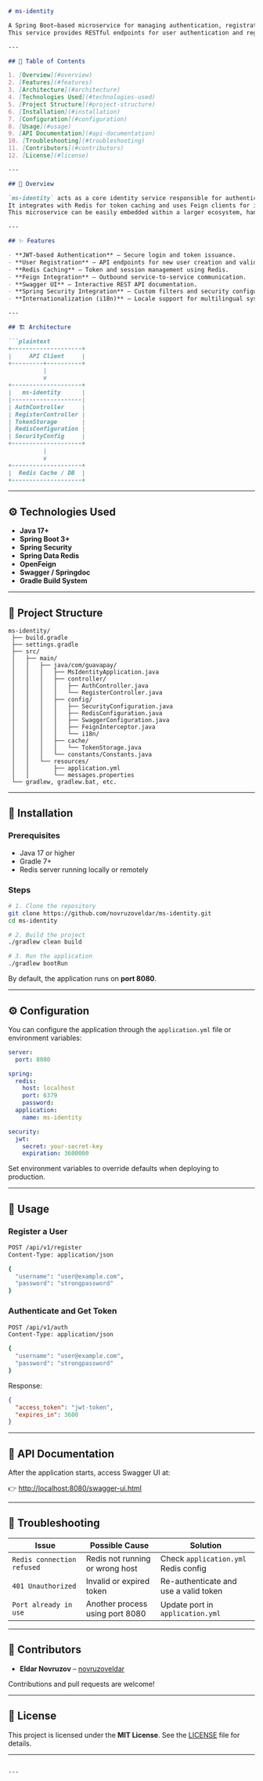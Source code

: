 
````markdown
# ms-identity

A Spring Boot–based microservice for managing authentication, registration, and token security within a distributed system.  
This service provides RESTful endpoints for user authentication and registration, supports token storage via Redis, and integrates seamlessly with other microservices through Feign clients.  

---

## 🧭 Table of Contents

1. [Overview](#overview)  
2. [Features](#features)  
3. [Architecture](#architecture)  
4. [Technologies Used](#technologies-used)  
5. [Project Structure](#project-structure)  
6. [Installation](#installation)  
7. [Configuration](#configuration)  
8. [Usage](#usage)  
9. [API Documentation](#api-documentation)  
10. [Troubleshooting](#troubleshooting)  
11. [Contributors](#contributors)  
12. [License](#license)

---

## 📘 Overview

`ms-identity` acts as a core identity service responsible for authenticating users, issuing tokens, and managing session data across distributed systems.  
It integrates with Redis for token caching and uses Feign clients for inter-service communication.  
This microservice can be easily embedded within a larger ecosystem, handling authentication and security for multiple applications.

---

## ✨ Features

- **JWT-based Authentication** — Secure login and token issuance.  
- **User Registration** — API endpoints for new user creation and validation.  
- **Redis Caching** — Token and session management using Redis.  
- **Feign Integration** — Outbound service-to-service communication.  
- **Swagger UI** — Interactive REST API documentation.  
- **Spring Security Integration** — Custom filters and security configuration.  
- **Internationalization (i18n)** — Locale support for multilingual systems.

---

## 🏗️ Architecture

```plaintext
+--------------------+
|     API Client     |
+---------+----------+
          |
          v
+--------------------+
|   ms-identity      |
|--------------------|
| AuthController     |
| RegisterController |
| TokenStorage       |
| RedisConfiguration |
| SecurityConfig     |
+--------------------+
          |
          v
+--------------------+
|  Redis Cache / DB  |
+--------------------+
````

---

## ⚙️ Technologies Used

* **Java 17+**
* **Spring Boot 3+**
* **Spring Security**
* **Spring Data Redis**
* **OpenFeign**
* **Swagger / Springdoc**
* **Gradle Build System**

---

## 📂 Project Structure

```
ms-identity/
 ├── build.gradle
 ├── settings.gradle
 ├── src/
 │   ├── main/
 │   │   ├── java/com/guavapay/
 │   │   │   ├── MsIdentityApplication.java
 │   │   │   ├── controller/
 │   │   │   │   ├── AuthController.java
 │   │   │   │   └── RegisterController.java
 │   │   │   ├── config/
 │   │   │   │   ├── SecurityConfiguration.java
 │   │   │   │   ├── RedisConfiguration.java
 │   │   │   │   ├── SwaggerConfiguration.java
 │   │   │   │   ├── FeignInterceptor.java
 │   │   │   │   └── i18n/
 │   │   │   ├── cache/
 │   │   │   │   └── TokenStorage.java
 │   │   │   └── constants/Constants.java
 │   │   └── resources/
 │   │       ├── application.yml
 │   │       └── messages.properties
 └── gradlew, gradlew.bat, etc.
```

---

## 🧩 Installation

### Prerequisites

* Java 17 or higher
* Gradle 7+
* Redis server running locally or remotely

### Steps

```bash
# 1. Clone the repository
git clone https://github.com/novruzoveldar/ms-identity.git
cd ms-identity

# 2. Build the project
./gradlew clean build

# 3. Run the application
./gradlew bootRun
```

By default, the application runs on **port 8080**.

---

## ⚙️ Configuration

You can configure the application through the `application.yml` file or environment variables:

```yaml
server:
  port: 8080

spring:
  redis:
    host: localhost
    port: 6379
    password:
  application:
    name: ms-identity

security:
  jwt:
    secret: your-secret-key
    expiration: 3600000
```

Set environment variables to override defaults when deploying to production.

---

## 🚀 Usage

### Register a User

```bash
POST /api/v1/register
Content-Type: application/json

{
  "username": "user@example.com",
  "password": "strongpassword"
}
```

### Authenticate and Get Token

```bash
POST /api/v1/auth
Content-Type: application/json

{
  "username": "user@example.com",
  "password": "strongpassword"
}
```

Response:

```json
{
  "access_token": "jwt-token",
  "expires_in": 3600
}
```

---

## 🧾 API Documentation

After the application starts, access Swagger UI at:

👉 [http://localhost:8080/swagger-ui.html](http://localhost:8080/swagger-ui.html)

---

## 🧰 Troubleshooting

| Issue                      | Possible Cause                  | Solution                              |
| -------------------------- | ------------------------------- | ------------------------------------- |
| `Redis connection refused` | Redis not running or wrong host | Check `application.yml` Redis config  |
| `401 Unauthorized`         | Invalid or expired token        | Re-authenticate and use a valid token |
| `Port already in use`      | Another process using port 8080 | Update port in `application.yml`      |

---

## 👥 Contributors

* **Eldar Novruzov** – [novruzoveldar](https://github.com/novruzoveldar)

Contributions and pull requests are welcome!

---

## 🪪 License

This project is licensed under the **MIT License**.
See the [LICENSE](LICENSE) file for details.

---

```

---

```
